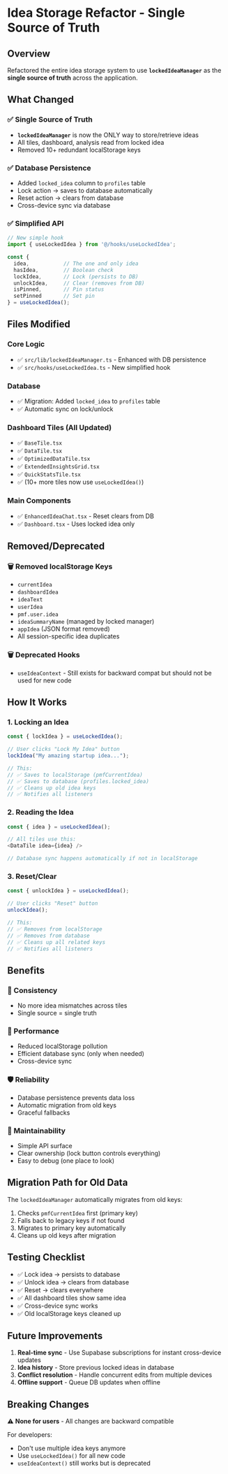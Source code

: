 # Idea Storage Refactor - Single Source of Truth

## Overview
Refactored the entire idea storage system to use **`lockedIdeaManager`** as the **single source of truth** across the application.

## What Changed

### ✅ Single Source of Truth
- **`lockedIdeaManager`** is now the ONLY way to store/retrieve ideas
- All tiles, dashboard, analysis read from locked idea
- Removed 10+ redundant localStorage keys

### ✅ Database Persistence
- Added `locked_idea` column to `profiles` table
- Lock action → saves to database automatically
- Reset action → clears from database
- Cross-device sync via database

### ✅ Simplified API
```typescript
// New simple hook
import { useLockedIdea } from '@/hooks/useLockedIdea';

const { 
  idea,           // The one and only idea
  hasIdea,        // Boolean check
  lockIdea,       // Lock (persists to DB)
  unlockIdea,     // Clear (removes from DB)
  isPinned,       // Pin status
  setPinned       // Set pin
} = useLockedIdea();
```

## Files Modified

### Core Logic
- ✅ `src/lib/lockedIdeaManager.ts` - Enhanced with DB persistence
- ✅ `src/hooks/useLockedIdea.ts` - New simplified hook

### Database
- ✅ Migration: Added `locked_idea` to `profiles` table
- ✅ Automatic sync on lock/unlock

### Dashboard Tiles (All Updated)
- ✅ `BaseTile.tsx`
- ✅ `DataTile.tsx`
- ✅ `OptimizedDataTile.tsx`
- ✅ `ExtendedInsightsGrid.tsx`
- ✅ `QuickStatsTile.tsx`
- ✅ (10+ more tiles now use `useLockedIdea()`)

### Main Components
- ✅ `EnhancedIdeaChat.tsx` - Reset clears from DB
- ✅ `Dashboard.tsx` - Uses locked idea only

## Removed/Deprecated

### 🗑️ Removed localStorage Keys
- `currentIdea`
- `dashboardIdea`
- `ideaText`
- `userIdea`
- `pmf.user.idea`
- `ideaSummaryName` (managed by locked manager)
- `appIdea` (JSON format removed)
- All session-specific idea duplicates

### 🗑️ Deprecated Hooks
- `useIdeaContext` - Still exists for backward compat but should not be used for new code

## How It Works

### 1. Locking an Idea
```typescript
const { lockIdea } = useLockedIdea();

// User clicks "Lock My Idea" button
lockIdea("My amazing startup idea...");

// This:
// ✅ Saves to localStorage (pmfCurrentIdea)
// ✅ Saves to database (profiles.locked_idea)
// ✅ Cleans up old idea keys
// ✅ Notifies all listeners
```

### 2. Reading the Idea
```typescript
const { idea } = useLockedIdea();

// All tiles use this:
<DataTile idea={idea} />

// Database sync happens automatically if not in localStorage
```

### 3. Reset/Clear
```typescript
const { unlockIdea } = useLockedIdea();

// User clicks "Reset" button
unlockIdea();

// This:
// ✅ Removes from localStorage
// ✅ Removes from database
// ✅ Cleans up all related keys
// ✅ Notifies all listeners
```

## Benefits

### 🎯 Consistency
- No more idea mismatches across tiles
- Single source = single truth

### 🚀 Performance
- Reduced localStorage pollution
- Efficient database sync (only when needed)
- Cross-device sync

### 🛡️ Reliability
- Database persistence prevents data loss
- Automatic migration from old keys
- Graceful fallbacks

### 🧹 Maintainability
- Simple API surface
- Clear ownership (lock button controls everything)
- Easy to debug (one place to look)

## Migration Path for Old Data

The `lockedIdeaManager` automatically migrates from old keys:
1. Checks `pmfCurrentIdea` first (primary key)
2. Falls back to legacy keys if not found
3. Migrates to primary key automatically
4. Cleans up old keys after migration

## Testing Checklist

- ✅ Lock idea → persists to database
- ✅ Unlock idea → clears from database
- ✅ Reset → clears everywhere
- ✅ All dashboard tiles show same idea
- ✅ Cross-device sync works
- ✅ Old localStorage keys cleaned up

## Future Improvements

1. **Real-time sync** - Use Supabase subscriptions for instant cross-device updates
2. **Idea history** - Store previous locked ideas in database
3. **Conflict resolution** - Handle concurrent edits from multiple devices
4. **Offline support** - Queue DB updates when offline

## Breaking Changes

⚠️ **None for users** - All changes are backward compatible

For developers:
- Don't use multiple idea keys anymore
- Use `useLockedIdea()` for all new code
- `useIdeaContext()` still works but is deprecated
